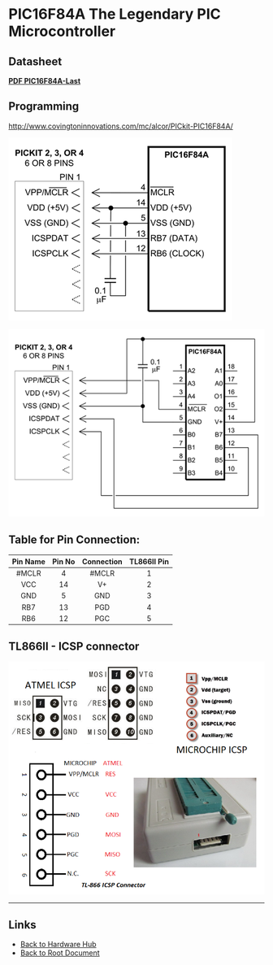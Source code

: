# PIC16F84A The Legendary PIC Microcontroller

## Datasheet

**[PDF PIC16F84A-Last](./pic16f84a/PIC16F84A-Last.pdf)**

## Programming

<http://www.covingtoninnovations.com/mc/alcor/PICkit-PIC16F84A/>

![PICKIT Connection Generic](./pic16f84a/PIC16F84A-Programming-PICKIT.png)

![PICKIT Connection to DIP IC](./pic16f84a/PIC16F84A-Programming-PICKIT-DIP-IC.png)

## Table for Pin Connection:

| Pin Name | Pin No | Connection | TL866II Pin |
| :------: | :----: | :--------: | :---------: |
|  #MCLR   |   4    |   #MCLR    |      1      |
|   VCC    |   14   |     V+     |      2      |
|   GND    |   5    |    GND     |      3      |
|   RB7    |   13   |    PGD     |      4      |
|   RB6    |   12   |    PGC     |      5      |

## TL866II - ICSP connector

![TL866_ICSP](./pic16f84a/TL866_ICSP.png)

----
<!-- Footer Begins Here -->
## Links

- [Back to Hardware Hub](./README.md)
- [Back to Root Document](../README.md)
